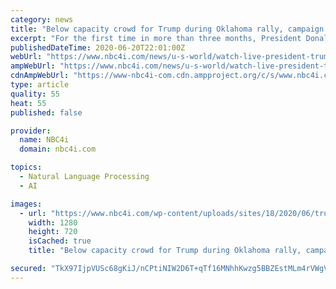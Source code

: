 ```yaml
---
category: news
title: "Below capacity crowd for Trump during Oklahoma rally, campaign blames protests"
excerpt: "For the first time in more than three months, President Donald Trump held an in-person campaign rally in Tulsa, Oklahoma. On Saturday, President Trump held his first"
publishedDateTime: 2020-06-20T22:01:00Z
webUrl: "https://www.nbc4i.com/news/u-s-world/watch-live-president-trump-holds-first-in-person-rally-since-march-in-tulsa/"
ampWebUrl: "https://www.nbc4i.com/news/u-s-world/watch-live-president-trump-holds-first-in-person-rally-since-march-in-tulsa/amp/"
cdnAmpWebUrl: "https://www-nbc4i-com.cdn.ampproject.org/c/s/www.nbc4i.com/news/u-s-world/watch-live-president-trump-holds-first-in-person-rally-since-march-in-tulsa/amp/"
type: article
quality: 55
heat: 55
published: false

provider:
  name: NBC4i
  domain: nbc4i.com

topics:
  - Natural Language Processing
  - AI

images:
  - url: "https://www.nbc4i.com/wp-content/uploads/sites/18/2020/06/trump-rnc-1.jpg?w=1280&h=720&crop=1"
    width: 1280
    height: 720
    isCached: true
    title: "Below capacity crowd for Trump during Oklahoma rally, campaign blames protests"

secured: "TkX97IjpVUSc68gKiJ/nCPtiNIW2D6T+qTf16MNhhKwzg5BBZEstMLm4rVWgVGYp1Vz7qhed6RSxceVb9cBvV8KwHZDy8WN4L9+vXwyOl7te8QeoTz8IfWnK3AXcgyuDjDJcaQiUeYmaYpmB+gfeljIBTcN722mDxNLhwfx68aSz4FDvWsIzG+5/u1rYYT1IhrHEXgf1cmYCwHVA/8bpcfMKTmr3XZlSkWHpAWX5VgyxyyVr4EjYaYgk9u5x8Nv7ClVr4F0DZeySf3Ua8FCHKZgLSNXFoDh93YgeQ5wD1+g/Ucyul1Z+EnsIhWXxW+82FAjqJ/1241rL/kc85FEy6Q==;l5Gu25l9v/gEBIJMMeAEUw=="
---
```


